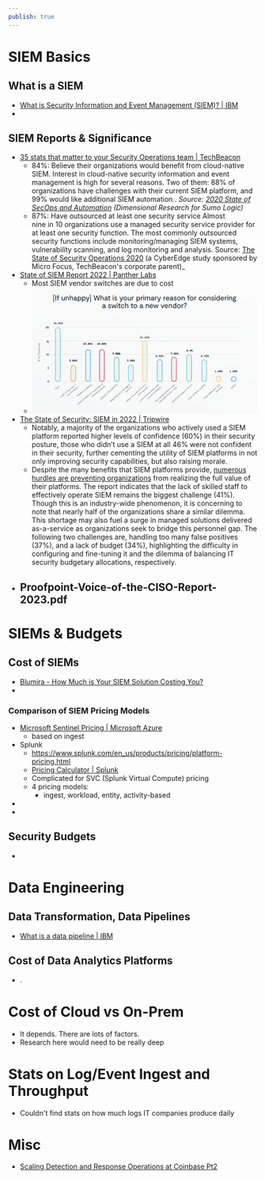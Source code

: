 ```yaml
---
publish: true
---
```

# SIEM Basics
## What is a SIEM
- [What is Security Information and Event Management (SIEM)? | IBM](https://www.ibm.com/topics/siem) 
- 
## SIEM Reports & Significance
- [35 stats that matter to your Security Operations team | TechBeacon](https://techbeacon.com/security/35-stats-matter-your-security-operations-team) 
	- 84%: Believe their organizations would benefit from cloud-native SIEM. Interest in cloud-native security information and event management is high for several reasons. Two of them: 88% of organizations have challenges with their current SIEM platform, and 99% would like additional SIEM automation.. _Source: [2020 State of SecOps and Automation](https://www.sumologic.com/brief/state-of-secops/) (Dimensional Research for Sumo Logic)_
	- 87%: Have outsourced at least one security service Almost nine in 10 organizations use a managed security service provider for at least one security function. The most commonly outsourced security functions include monitoring/managing SIEM systems, vulnerability scanning, and log monitoring and analysis. Source: [The State of Security Operations 2020](https://www.microfocus.com/en-us/assets/security/2020-state-of-security-operations) (a CyberEdge study sponsored by Micro Focus, TechBeacon's corporate parent)_
- [State of SIEM Report 2022 | Panther Labs](https://panther.com/resources/reports/state-of-siem-2022/) 
	- Most SIEM vendor switches are due to cost
	- ![](../../__attachments/SIEM%20Framework/Project%20Workspace/IMG-20231209233949311.png)
- [The State of Security: SIEM in 2022 | Tripwire](https://www.tripwire.com/state-of-security/state-of-security-siem)
	- Notably, a majority of the organizations who actively used a SIEM platform reported higher levels of confidence (60%) in their security posture, those who didn’t use a SIEM at all 46% were not confident in their security, further cementing the utility of SIEM platforms in not only improving security capabilities, but also raising morale.
	- Despite the many benefits that SIEM platforms provide, [numerous hurdles are preventing organizations](https://www.coresecurity.com/blog/overcome-these-3-challenges-achieve-siem-success) from realizing the full value of their platforms. The report indicates that the lack of skilled staff to effectively operate SIEM remains the biggest challenge (41%). Though this is an industry-wide phenomenon, it is concerning to note that nearly half of the organizations share a similar dilemma. This shortage may also fuel a surge in managed solutions delivered as-a-service as organizations seek to bridge this personnel gap. The following two challenges are, handling too many false positives (37%), and a lack of budget (34%), highlighting the difficulty in configuring and fine-tuning it and the dilemma of balancing IT security budgetary allocations, respectively.
- Proofpoint-Voice-of-the-CISO-Report-2023.pdf
	- 
# SIEMs & Budgets

## Cost of SIEMs
- [Blumira - How Much is Your SIEM Solution Costing You?](https://www.blumira.com/how-much-is-your-siem-solution-costing-you/) 
- 
### Comparison of SIEM Pricing Models
- [Microsoft Sentinel Pricing | Microsoft Azure](https://azure.microsoft.com/en-us/pricing/details/microsoft-sentinel/)
	- based on ingest
- Splunk
	- https://www.splunk.com/en_us/products/pricing/platform-pricing.html
	- [Pricing Calculator | Splunk](https://www.splunk.com/en_us/products/pricing/pricing-calculator.html)
	- Complicated for SVC (Splunk Virtual Compute) pricing
	- 4 pricing models:
		- ingest, workload, entity, activity-based
- 
- 
## Security Budgets
- 
# Data Engineering
## Data Transformation, Data Pipelines
- [What is a data pipeline | IBM](https://www.ibm.com/topics/data-pipeline)
## Cost of Data Analytics Platforms
- .
# Cost of Cloud vs On-Prem
- It depends.  There are lots of factors.
- Research here would need to be really deep

# Stats on Log/Event Ingest and Throughput
- Couldn't find stats on how much logs IT companies produce daily

# Misc
- [Scaling Detection and Response Operations at Coinbase Pt2](https://www.coinbase.com/blog/scaling-detection-and-response-operations-at-coinbase-pt2) 